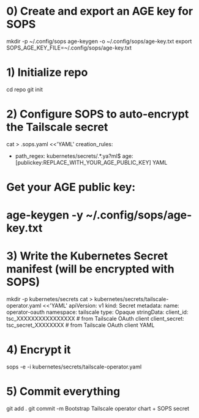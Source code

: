 # 0) Create and export an AGE key for SOPS
mkdir -p ~/.config/sops
age-keygen -o ~/.config/sops/age-key.txt
export SOPS_AGE_KEY_FILE=~/.config/sops/age-key.txt

# 1) Initialize repo
cd repo
git init

# 2) Configure SOPS to auto-encrypt the Tailscale secret
cat > .sops.yaml <<'YAML'
creation_rules:
  - path_regex: kubernetes/secrets/.*\.ya?ml$
    age: [publickey:REPLACE_WITH_YOUR_AGE_PUBLIC_KEY]
YAML
# Get your AGE public key:
#   age-keygen -y ~/.config/sops/age-key.txt

# 3) Write the Kubernetes Secret manifest (will be encrypted with SOPS)
mkdir -p kubernetes/secrets
cat > kubernetes/secrets/tailscale-operator.yaml <<'YAML'
apiVersion: v1
kind: Secret
metadata:
  name: operator-oauth
  namespace: tailscale
type: Opaque
stringData:
  client_id: tsc_XXXXXXXXXXXXXXXX      # from Tailscale OAuth client
  client_secret: tsc_secret_XXXXXXXX   # from Tailscale OAuth client
YAML

# 4) Encrypt it
sops -e -i kubernetes/secrets/tailscale-operator.yaml

# 5) Commit everything
git add .
git commit -m Bootstrap Tailscale operator chart + SOPS secret

